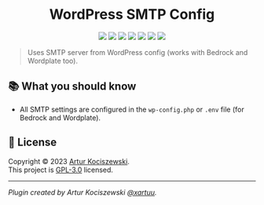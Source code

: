 <h1 align="center">WordPress SMTP Config</h1>
<p align="center">
  <img src="https://img.shields.io/github/last-commit/xartuu/wp-smtp-config/main" />
  <img src="https://img.shields.io/github/v/release/xartuu/wp-smtp-config" />
  <img src="https://img.shields.io/github/release-date/xartuu/wp-smtp-config" />
  <img src="https://img.shields.io/github/languages/top/xartuu/wp-smtp-config" />
  <img src="https://img.shields.io/wordpress/plugin/dt/smtp-config" />
  <img src="https://img.shields.io/wordpress/plugin/rating/smtp-config" />
  <img src="https://img.shields.io/github/license/xartuu/wp-smtp-config" />
</p>

> Uses SMTP server from WordPress config (works with Bedrock and Wordplate too).


## 📚 What you should know

- All SMTP settings are configured in the `wp-config.php` or `.env` file (for Bedrock and Wordplate).

## 📝 License

Copyright © 2023 [Artur Kociszewski](https://github.com/xartuu).<br /> This project is [GPL-3.0](https://github.com/xartuu/wp-smtp-config/blob/main/LICENSE) licensed.

---

_Plugin created by Artur Kociszewski [@xartuu](https://github.com/xartuu)._